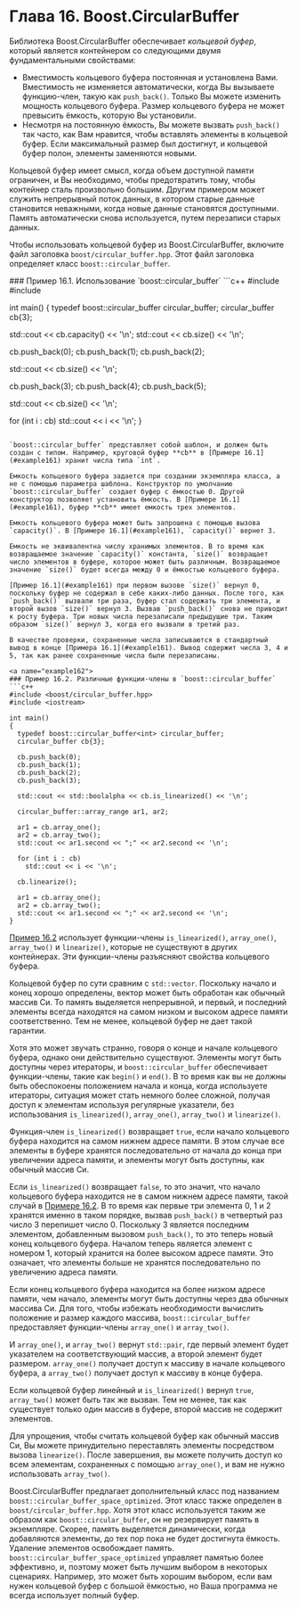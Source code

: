 # Глава 16. Boost.CircularBuffer

Библиотека Boost.CircularBuffer обеспечивает *кольцевой буфер*, который является контейнером со следующими двумя фундаментальными свойствами:
- Вместимость кольцевого буфера постоянная и установлена Вами. Вместимость не изменяется автоматически, когда Вы вызываете функцию-член, такую как `push_back()`. Только Вы можете изменить мощность кольцевого буфера. Размер кольцевого буфера не может превысить ёмкость, которую Вы установили.
- Несмотря на постоянную ёмкость, Вы можете вызвать `push_back()` так часто, как Вам нравится, чтобы вставлять элементы в кольцевой буфер. Если максимальный размер был достигнут, и кольцевой буфер полон, элементы заменяются новыми.

Кольцевой буфер имеет смысл, когда объем доступной памяти ограничен, и Вы необходимо, чтобы предотвратить тому, чтобы контейнер сталь произвольно большим. Другим примером может служить непрерывный поток данных, в котором старые данные становится неважными, когда новые данные становятся доступными. Память автоматически снова используется, путем перезаписи старых данных.

Чтобы использовать кольцевой буфер из Boost.CircularBuffer, включите файл заголовка `boost/circular_buffer.hpp`. Этот файл заголовка определяет класс `boost::circular_buffer`.

<a name="example161">
### Пример 16.1. Использование `boost::circular_buffer`
```c++
#include <boost/circular_buffer.hpp>
#include <iostream>

int main()
{
  typedef boost::circular_buffer<int> circular_buffer;
  circular_buffer cb{3};

  std::cout << cb.capacity() << '\n';
  std::cout << cb.size() << '\n';

  cb.push_back(0);
  cb.push_back(1);
  cb.push_back(2);

  std::cout << cb.size() << '\n';

  cb.push_back(3);
  cb.push_back(4);
  cb.push_back(5);

  std::cout << cb.size() << '\n';

  for (int i : cb)
    std::cout << i << '\n';
}
```

`boost::circular_buffer` представляет собой шаблон, и должен быть создан с типом. Например, круговой буфер **cb** в [Примере 16.1](#example161) хранит числа типа `int`.

Емкость кольцевого буфера задается при создании экземпляра класса, а не с помощью параметра шаблона. Конструктор по умолчанию `boost::circular_buffer` создает буфер с ёмкостью 0. Другой конструктор позволяет установить ёмкость. В [Примере 16.1](#example161), буфер **cb** имеет емкость трех элементов.

Емкость кольцевого буфера может быть запрошена с помощью вызова `capacity()`. В [Примере 16.1](#example161), `capacity()` вернет 3.

Емкость не эквивалентна числу хранимых элементов. В то время как возвращаемое значение `capacity()` константа, `size()` возвращает число элементов в буфере, которое может быть различным. Возвращаемое значение `size()` будет всегда между 0 и ёмкостью кольцевого буфера.

[Пример 16.1](#example161) при первом вызове `size()` вернул 0, поскольку буфер не содержал в себе каких-либо данных. После того, как `push_back()` вызвали три раза, буфер стал содержать три элемента, и второй вызов `size()` вернул 3. Вызвав `push_back()` снова не приводит к росту буфера. Три новых числа перезаписали предыдущие три. Таким образом `size()` вернул 3, когда его вызвали в третий раз.

В качестве проверки, сохраненные числа записываются в стандартный вывод в конце [Примера 16.1](#example161). Вывод содержит числа 3, 4 и 5, так как ранее сохраненные числа были перезаписаны.

<a name="example162">
### Пример 16.2. Различные функции-члены в `boost::circular_buffer`
```c++
#include <boost/circular_buffer.hpp>
#include <iostream>

int main()
{
  typedef boost::circular_buffer<int> circular_buffer;
  circular_buffer cb{3};

  cb.push_back(0);
  cb.push_back(1);
  cb.push_back(2);
  cb.push_back(3);

  std::cout << std::boolalpha << cb.is_linearized() << '\n';

  circular_buffer::array_range ar1, ar2;

  ar1 = cb.array_one();
  ar2 = cb.array_two();
  std::cout << ar1.second << ";" << ar2.second << '\n';

  for (int i : cb)
    std::cout << i << '\n';

  cb.linearize();

  ar1 = cb.array_one();
  ar2 = cb.array_two();
  std::cout << ar1.second << ";" << ar2.second << '\n';
}
```

[Пример 16.2](#example162) использует функции-члены  `is_linearized()`, `array_one()`, `array_two()` и `linearize()`, которые не существуют в других контейнерах. Эти функции-члены разъясняют свойства кольцевого буфера.

Кольцевой буфер по сути сравним с `std::vector`. Поскольку начало и конец хорошо определены, вектор может быть обработан как обычный массив Си. То память выделяется непрерывной, и первый, и последний элементы всегда находятся на самом низком и высоком адресе памяти соответственно. Тем не менее, кольцевой буфер не дает такой гарантии.

Хотя это может звучать странно, говоря о конце и начале кольцевого буфера, однако они действительно существуют. Элементы могут быть доступны через итераторы, и `boost::circular_buffer` обеспечивает функции-члены, такие как `begin()` и `end()`. В то время как вы не должны быть обеспокоены положением начала и конца, когда используете итераторы, ситуация может стать немного более сложной, получая доступ к элементам используя регулярные указатели, без использования `is_linearized()`, `array_one()`, `array_two()` и `linearize()`.

Функция-член `is_linearized()` возвращает `true`, если начало кольцевого буфера находится на самом нижнем адресе памяти. В этом случае все элементы в буфере хранятся последовательно от начала до конца при увеличении адреса памяти, и элементы могут быть доступны, как обычный массив Си.

Если `is_linearized()` возвращает `false`, то это значит, что начало кольцевого буфера находится не в самом нижнем адресе памяти, такой случай в [Примере 16.2](#example162). В то время как первые три элемента 0, 1 и 2 хранятся именно в таком порядке, вызвав `push_back()` в четвертый раз число 3 перепишет число 0. Поскольку 3 является последним элементом, добавленным вызовом `push_back()`, то это теперь новый конец кольцевого буфера. Началом теперь является элемент с номером 1, который хранится на более высоком адресе памяти. Это означает, что элементы больше не хранятся последовательно по увеличению адреса памяти.

Если конец кольцевого буфера находится на более низком адресе памяти, чем начало, элементы могут быть доступны через два обычных массива Си. Для того, чтобы избежать необходимости вычислить положение и размер каждого массива, `boost::circular_buffer` предоставляет функции-члены `array_one()` и `array_two()`.

И `array_one()`, и `array_two()` вернут `std::pair`, где первый элемент будет указателем на соответствующий массив, а второй элемент будет размером. `array_one()` получает доступ к массиву в начале кольцевого буфера, а `array_two()` получает доступ к массиву в конце буфера.

Если кольцевой буфер линейный и `is_linearized()` вернул `true`, `array_two()` может быть так же вызван. Тем не менее, так как существует только один массив в буфере, второй массив не содержит элементов.

Для упрощения, чтобы считать кольцевой буфер как обычный массив Си, Вы можете принудительно переставлять элементы посредством вызова `linearize()`. После завершения, вы можете получить доступ ко всем элементам, сохраненных с помощью `array_one()`, и вам не нужно использовать `array_two()`.

Boost.CircularBuffer предлагает дополнительный класс под названием `boost::circular_buffer_space_optimized`. Этот класс также определен в `boost/circular_buffer.hpp`. Хотя этот класс используется таким же образом как `boost::circular_buffer`, он не резервирует память в экземпляре. Скорее, память выделяется динамически, когда добавляются элементы, до тех пор пока не будет достигнута ёмкость. Удаление элементов освобождает память. `boost::circular_buffer_space_optimized` управляет памятью более эффективно, и, поэтому может быть лучшим выбором в некоторых сценариях. Например, это может быть хорошим выбором, если вам нужен кольцевой буфер с большой ёмкостью, но Ваша программа не всегда использует полный буфер.
